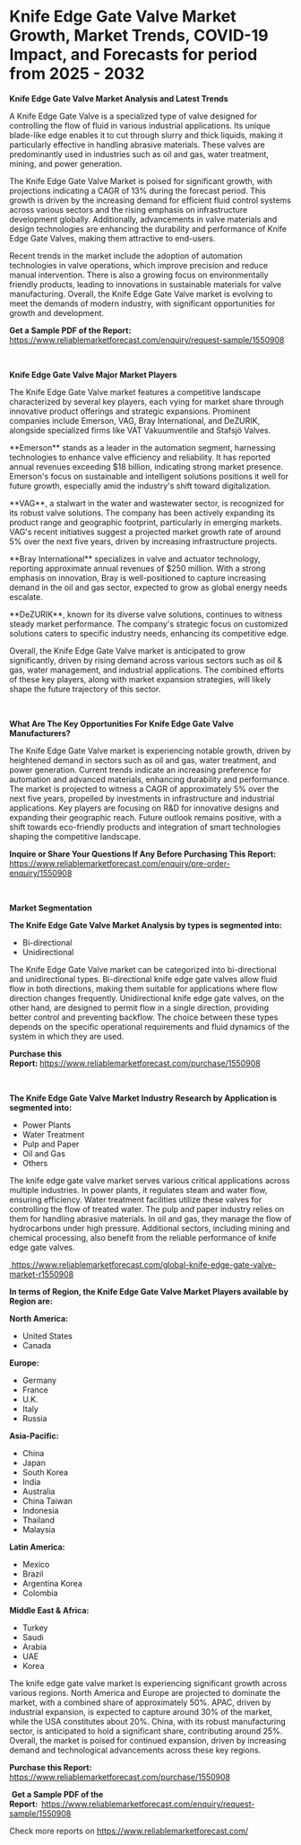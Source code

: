 <p><h1>Knife Edge Gate Valve Market Growth, Market Trends, COVID-19 Impact, and Forecasts for period from 2025 - 2032</h1></p><p><strong>Knife Edge Gate Valve Market Analysis and Latest Trends</strong></p>
<p><p>A Knife Edge Gate Valve is a specialized type of valve designed for controlling the flow of fluid in various industrial applications. Its unique blade-like edge enables it to cut through slurry and thick liquids, making it particularly effective in handling abrasive materials. These valves are predominantly used in industries such as oil and gas, water treatment, mining, and power generation.</p><p>The Knife Edge Gate Valve Market is poised for significant growth, with projections indicating a CAGR of 13% during the forecast period. This growth is driven by the increasing demand for efficient fluid control systems across various sectors and the rising emphasis on infrastructure development globally. Additionally, advancements in valve materials and design technologies are enhancing the durability and performance of Knife Edge Gate Valves, making them attractive to end-users.</p><p>Recent trends in the market include the adoption of automation technologies in valve operations, which improve precision and reduce manual intervention. There is also a growing focus on environmentally friendly products, leading to innovations in sustainable materials for valve manufacturing. Overall, the Knife Edge Gate Valve market is evolving to meet the demands of modern industry, with significant opportunities for growth and development.</p></p>
<p><strong>Get a Sample PDF of the Report:&nbsp;</strong> <a href="https://www.reliablemarketforecast.com/enquiry/request-sample/1550908?utm_campaign=2272&utm_medium=2&utm_source=Github&utm_content=ia&utm_term=16022025&utm_id=knife-edge-gate-valve">https://www.reliablemarketforecast.com/enquiry/request-sample/1550908</a></p>
<p>&nbsp;</p>
<p><strong>Knife Edge Gate Valve Major Market Players</strong></p>
<p><p>The Knife Edge Gate Valve market features a competitive landscape characterized by several key players, each vying for market share through innovative product offerings and strategic expansions. Prominent companies include Emerson, VAG, Bray International, and DeZURIK, alongside specialized firms like VAT Vakuumventile and Stafsjö Valves.</p><p>**Emerson** stands as a leader in the automation segment, harnessing technologies to enhance valve efficiency and reliability. It has reported annual revenues exceeding $18 billion, indicating strong market presence. Emerson's focus on sustainable and intelligent solutions positions it well for future growth, especially amid the industry's shift toward digitalization.</p><p>**VAG**, a stalwart in the water and wastewater sector, is recognized for its robust valve solutions. The company has been actively expanding its product range and geographic footprint, particularly in emerging markets. VAG's recent initiatives suggest a projected market growth rate of around 5% over the next five years, driven by increasing infrastructure projects.</p><p>**Bray International** specializes in valve and actuator technology, reporting approximate annual revenues of $250 million. With a strong emphasis on innovation, Bray is well-positioned to capture increasing demand in the oil and gas sector, expected to grow as global energy needs escalate.</p><p>**DeZURIK**, known for its diverse valve solutions, continues to witness steady market performance. The company's strategic focus on customized solutions caters to specific industry needs, enhancing its competitive edge.</p><p>Overall, the Knife Edge Gate Valve market is anticipated to grow significantly, driven by rising demand across various sectors such as oil & gas, water management, and industrial applications. The combined efforts of these key players, along with market expansion strategies, will likely shape the future trajectory of this sector.</p></p>
<p>&nbsp;</p>
<p><strong>What Are The Key Opportunities For Knife Edge Gate Valve Manufacturers?</strong></p>
<p><p>The Knife Edge Gate Valve market is experiencing notable growth, driven by heightened demand in sectors such as oil and gas, water treatment, and power generation. Current trends indicate an increasing preference for automation and advanced materials, enhancing durability and performance. The market is projected to witness a CAGR of approximately 5% over the next five years, propelled by investments in infrastructure and industrial applications. Key players are focusing on R&D for innovative designs and expanding their geographic reach. Future outlook remains positive, with a shift towards eco-friendly products and integration of smart technologies shaping the competitive landscape.</p></p>
<p><strong>Inquire or Share Your Questions If Any Before Purchasing This Report:</strong> <a href="https://www.reliablemarketforecast.com/enquiry/pre-order-enquiry/1550908?utm_campaign=2272&utm_medium=2&utm_source=Github&utm_content=ia&utm_term=16022025&utm_id=knife-edge-gate-valve">https://www.reliablemarketforecast.com/enquiry/pre-order-enquiry/1550908</a></p>
<p>&nbsp;</p>
<p><strong>Market Segmentation</strong></p>
<p><strong>The Knife Edge Gate Valve Market Analysis by types is segmented into:</strong></p>
<p><ul><li>Bi-directional</li><li>Unidirectional</li></ul></p>
<p><p>The Knife Edge Gate Valve market can be categorized into bi-directional and unidirectional types. Bi-directional knife edge gate valves allow fluid flow in both directions, making them suitable for applications where flow direction changes frequently. Unidirectional knife edge gate valves, on the other hand, are designed to permit flow in a single direction, providing better control and preventing backflow. The choice between these types depends on the specific operational requirements and fluid dynamics of the system in which they are used.</p></p>
<p><strong>Purchase this Report:&nbsp;</strong><a href="https://www.reliablemarketforecast.com/purchase/1550908?utm_campaign=2272&utm_medium=2&utm_source=Github&utm_content=ia&utm_term=16022025&utm_id=knife-edge-gate-valve">https://www.reliablemarketforecast.com/purchase/1550908</a></p>
<p>&nbsp;</p>
<p><strong>The Knife Edge Gate Valve Market Industry Research by Application is segmented into:</strong></p>
<p><ul><li>Power Plants</li><li>Water Treatment</li><li>Pulp and Paper</li><li>Oil and Gas</li><li>Others</li></ul></p>
<p><p>The knife edge gate valve market serves various critical applications across multiple industries. In power plants, it regulates steam and water flow, ensuring efficiency. Water treatment facilities utilize these valves for controlling the flow of treated water. The pulp and paper industry relies on them for handling abrasive materials. In oil and gas, they manage the flow of hydrocarbons under high pressure. Additional sectors, including mining and chemical processing, also benefit from the reliable performance of knife edge gate valves.</p></p>
<p><a href="https://www.reliablemarketforecast.com/global-knife-edge-gate-valve-market-r1550908?utm_campaign=2272&utm_medium=2&utm_source=Github&utm_content=ia&utm_term=16022025&utm_id=knife-edge-gate-valve">&nbsp;https://www.reliablemarketforecast.com/global-knife-edge-gate-valve-market-r1550908</a></p>
<p><strong>In terms of Region, the Knife Edge Gate Valve Market Players available by Region are:</strong></p>
<p>
    <p> <strong> North America: </strong>
        <ul>
            <li>United States</li>
            <li>Canada</li>
        </ul>
        </p> 
    <p> <strong> Europe: </strong>
        <ul>
            <li>Germany</li>
            <li>France</li>
            <li>U.K.</li>
            <li>Italy</li>
            <li>Russia</li>
        </ul>
        </p> 
    <p> <strong> Asia-Pacific: </strong>
        <ul>
            <li>China</li>
            <li>Japan</li>
            <li>South Korea</li>
            <li>India</li>
            <li>Australia</li>
            <li>China Taiwan</li>
            <li>Indonesia</li>
            <li>Thailand</li>
            <li>Malaysia</li>
        </ul>
        </p> 
    <p> <strong> Latin America: </strong>
        <ul>
            <li>Mexico</li>
            <li>Brazil</li>
            <li>Argentina Korea</li>
            <li>Colombia</li>
        </ul>
        </p> 
    <p> <strong> Middle East & Africa: </strong>
        <ul>
            <li>Turkey</li>
            <li>Saudi</li>
            <li>Arabia</li>
            <li>UAE</li>
            <li>Korea</li>
        </ul>
    </p>
    </p>
<p><p>The knife edge gate valve market is experiencing significant growth across various regions. North America and Europe are projected to dominate the market, with a combined share of approximately 50%. APAC, driven by industrial expansion, is expected to capture around 30% of the market, while the USA constitutes about 20%. China, with its robust manufacturing sector, is anticipated to hold a significant share, contributing around 25%. Overall, the market is poised for continued expansion, driven by increasing demand and technological advancements across these key regions.</p></p>
<p><strong>Purchase this Report: </strong><a href="https://www.reliablemarketforecast.com/purchase/1550908?utm_campaign=2272&utm_medium=2&utm_source=Github&utm_content=ia&utm_term=16022025&utm_id=knife-edge-gate-valve">https://www.reliablemarketforecast.com/purchase/1550908</a></p>
<p>&nbsp;<strong>Get a Sample PDF of the Report:&nbsp;&nbsp;</strong><a href="https://www.reliablemarketforecast.com/enquiry/request-sample/1550908?utm_campaign=2272&utm_medium=2&utm_source=Github&utm_content=ia&utm_term=16022025&utm_id=knife-edge-gate-valve">https://www.reliablemarketforecast.com/enquiry/request-sample/1550908</a></p>
<p><strong></strong></p>
<p>Check more reports on <a href="https://www.reliablemarketforecast.com/?utm_campaign=2272&utm_medium=2&utm_source=Github&utm_content=ia&utm_term=16022025&utm_id=knife-edge-gate-valve">https://www.reliablemarketforecast.com/</a></p>